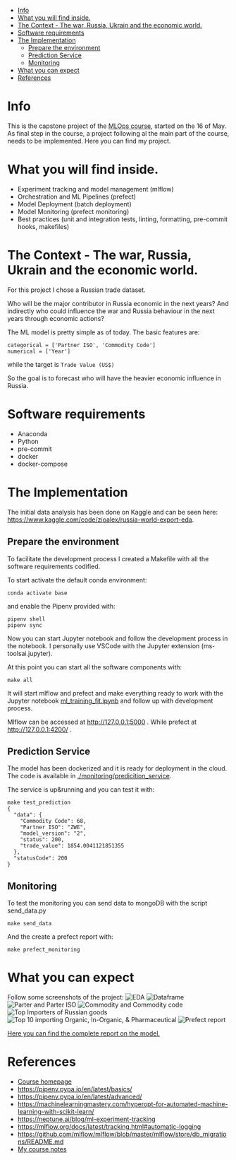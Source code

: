 - [Info](#info)
- [What you will find inside.](#what-you-will-find-inside)
- [The Context - The war, Russia, Ukrain and the economic world.](#the-context---the-war-russia-ukrain-and-the-economic-world)
- [Software requirements](#software-requirements)
- [The Implementation](#the-implementation)
  - [Prepare the environment](#prepare-the-environment)
  - [Prediction Service](#prediction-service)
  - [Monitoring](#monitoring)
- [What you can expect](#what-you-can-expect)
- [References](#references)

# Info
This is the capstone project of the [MLOps course](https://github.com/DataTalksClub/mlops-zoomcamp), started on the 16 of May.
As final step in the course, a project following al the main part of the course, needs to be implemented.
Here you can find my project.

# What you will find inside.
- Experiment tracking and model management (mlflow)
- Orchestration and ML Pipelines (prefect)
- Model Deployment (batch deployment)
- Model Monitoring (prefect monitoring)
- Best practices (unit and integration tests, linting, formatting, pre-commit hooks, makefiles)

# The Context - The war, Russia, Ukrain and the economic world.
For this project I chose a Russian trade dataset. 

Who will be the major contributor in Russia economic in the next years?
And indirectly who could influence the war and Russia behaviour in the next years through economic actions?

The ML model is pretty simple as of today.
The basic features are:

    categorical = ['Partner ISO', 'Commodity Code']
    numerical = ['Year']

while the target is `Trade Value (US$)`

So the goal is to forecast who will have the heavier economic influence in Russia.

# Software requirements
- Anaconda
- Python
- pre-commit
- docker
- docker-compose

# The Implementation
The initial data analysis has been done on Kaggle and can be seen here: https://www.kaggle.com/code/zioalex/russia-world-export-eda.
## Prepare the environment
To facilitate the development process I created a Makefile with all the software requirements codified.

To start activate the default conda environment:
    
    conda activate base

and enable the Pipenv provided with:

    pipenv shell
    pipenv sync

Now you can start Jupyter notebook and follow the development process in the notebook. I personally use VSCode with the Jupyter extension (ms-toolsai.jupyter).

At this point you can start all the software components with:

    make all

It will start mlflow and prefect and make everything ready to work with the Jupyter notebook [ml_training_fit.ipynb](07-project/ml_training_fit.ipynb) and follow up with development process.

Mlflow can be accessed at http://127.0.0.1:5000 .
While prefect at http://127.0.0.1:4200/ .

## Prediction Service
The model has been dockerized and it is ready for deployment in the cloud. The code is available in [./monitoring/predicition_service](./monitoring/predicition_service).

The service is up&running and you can test it with:

    make test_prediction
    {
      "data": {
        "Commodity Code": 68,
        "Partner ISO": "ZWE",
        "model_version": "2",
        "status": 200,
        "trade_value": 1854.0041121851355
      },
      "statusCode": 200
    }

## Monitoring
To test the monitoring you can send data to mongoDB with the script send_data.py

    make send_data

And the create a prefect report with:

    make prefect_monitoring

# What you can expect
Follow some screenshots of the project:
![EDA](img/Screenshot%20from%202022-09-02%2001-17-35.png)
![Dataframe](img/Screenshot%20from%202022-09-02%2001-17-49.png)
![Parter and Parter ISO](img/Screenshot%20from%202022-09-02%2001-35-00.png)
![Commodity and Commodity code](img/Screenshot%20from%202022-09-02%2001-35-16.png)
![Top Importers of Russian goods](img/Screenshot%20from%202022-09-02%2001-39-36.png)
![Top 10 importing Organic, In-Organic, & Pharmaceutical](img/Screenshot%20from%202022-09-02%2001-39-51.png)
![Prefect report](./img/Screenshot%20from%202022-09-01%2023-00-01.png)



[Here you can find the complete report on the model.](
./monitoring/prefect-monitoring/trade_value_drift_report_2022-08-28-13-56.html)

# References
- [Course homepage](https://github.com/DataTalksClub/mlops-zoomcamp)
- https://pipenv.pypa.io/en/latest/basics/
- https://pipenv.pypa.io/en/latest/advanced/
- https://machinelearningmastery.com/hyperopt-for-automated-machine-learning-with-scikit-learn/
- https://neptune.ai/blog/ml-experiment-tracking
- https://mlflow.org/docs/latest/tracking.html#automatic-logging
- https://github.com/mlflow/mlflow/blob/master/mlflow/store/db_migrations/README.md
- [My course notes](https://github.com/zioalex/mlops-zoomcamp)